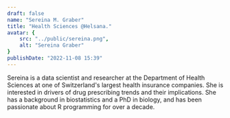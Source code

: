 ```yaml
---
draft: false
name: "Sereina M. Graber"
title: "Health Sciences @Helsana."
avatar: {
    src: "../public/sereina.png",
    alt: "Sereina Graber"
}
publishDate: "2022-11-08 15:39"
---
```


Sereina is a data scientist and researcher at the Department of Health Sciences 
at one of Switzerland's largest health insurance companies. 
She is interested in drivers of drug prescribing trends and their implications. 
She has a background in biostatistics and a PhD in biology, 
and has been passionate about R programming for over a decade.
